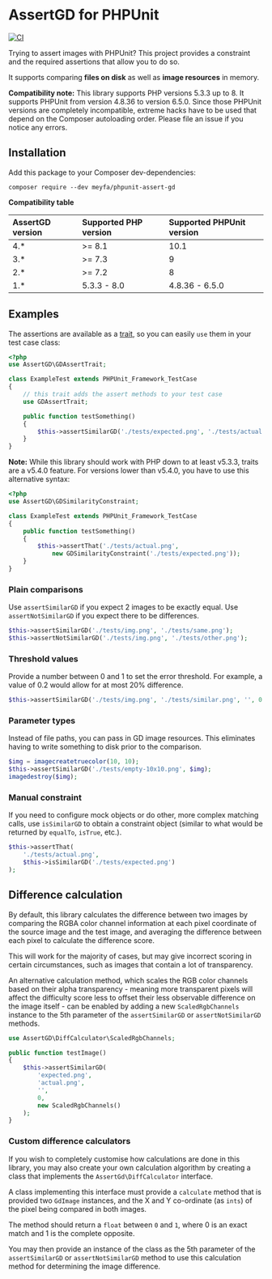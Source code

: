 # AssertGD for PHPUnit

[![CI](https://github.com/meyfa/phpunit-assert-gd/actions/workflows/main.yml/badge.svg?branch=v1.x)](https://github.com/meyfa/phpunit-assert-gd/actions/workflows/main.yml)

Trying to assert images with PHPUnit? This project provides a constraint and the
required assertions that allow you to do so.

It supports comparing **files on disk** as well as **image resources** in
memory.

**Compatibility note:** This library supports PHP versions 5.3.3 up to 8. It
supports PHPUnit from version 4.8.36 to version 6.5.0.
Since those PHPUnit versions are completely incompatible, extreme hacks have to
be used that depend on the Composer autoloading order. Please file an issue if
you notice any errors.

## Installation

Add this package to your Composer dev-dependencies:

```
composer require --dev meyfa/phpunit-assert-gd
```

**Compatibility table**

| AssertGD version | Supported PHP version | Supported PHPUnit version |
| :--------------- |:----------------------|:--------------------------|
| 4.*              | >= 8.1                | 10.1                      |
| 3.*              | >= 7.3                | 9                         |
| 2.*              | >= 7.2                | 8                         |
| 1.*              | 5.3.3 - 8.0           | 4.8.36 - 6.5.0            |

## Examples

The assertions are available as a
[trait](http://php.net/manual/en/language.oop5.traits.php), so you can easily
`use` them in your test case class:

```php
<?php
use AssertGD\GDAssertTrait;

class ExampleTest extends PHPUnit_Framework_TestCase
{
    // this trait adds the assert methods to your test case
    use GDAssertTrait;

    public function testSomething()
    {
        $this->assertSimilarGD('./tests/expected.png', './tests/actual.png');
    }
}
```

**Note:** While this library should work with PHP down to at least v5.3.3,
traits are a v5.4.0 feature. For versions lower than v5.4.0, you have to use
this alternative syntax:

```php
<?php
use AssertGD\GDSimilarityConstraint;

class ExampleTest extends PHPUnit_Framework_TestCase
{
    public function testSomething()
    {
        $this->assertThat('./tests/actual.png',
            new GDSimilarityConstraint('./tests/expected.png'));
    }
}
```

### Plain comparisons

Use `assertSimilarGD` if you expect 2 images to be exactly equal.
Use `assertNotSimilarGD` if you expect there to be differences.

```php
$this->assertSimilarGD('./tests/img.png', './tests/same.png');
$this->assertNotSimilarGD('./tests/img.png', './tests/other.png');
```

### Threshold values

Provide a number between 0 and 1 to set the error threshold. For example, a
value of 0.2 would allow for at most 20% difference.

```php
$this->assertSimilarGD('./tests/img.png', './tests/similar.png', '', 0.2);
```

### Parameter types

Instead of file paths, you can pass in GD image resources. This eliminates
having to write something to disk prior to the comparison.

```php
$img = imagecreatetruecolor(10, 10);
$this->assertSimilarGD('./tests/empty-10x10.png', $img);
imagedestroy($img);
```

### Manual constraint

If you need to configure mock objects or do other, more complex matching calls,
use `isSimilarGD` to obtain a constraint object (similar to what would be
returned by `equalTo`, `isTrue`, etc.).

```php
$this->assertThat(
    './tests/actual.png',
    $this->isSimilarGD('./tests/expected.png')
);
```

## Difference calculation

By default, this library calculates the difference between two images by
comparing the RGBA color channel information at each pixel coordinate of the
source image and the test image, and averaging the difference between each
pixel to calculate the difference score.

This will work for the majority of cases, but may give incorrect scoring
in certain circumstances, such as images that contain a lot of transparency.

An alternative calculation method, which scales the RGB color channels
based on their alpha transparency - meaning more transparent pixels will
affect the difficulty score less to offset their less observable difference
on the image itself - can be enabled by adding a new `ScaledRgbChannels`
instance to the 5th parameter of the `assertSimilarGD` or `assertNotSimilarGD`
methods.

```php
use AssertGD\DiffCalculator\ScaledRgbChannels;

public function testImage()
{
    $this->assertSimilarGD(
        'expected.png',
        'actual.png',
        '',
        0,
        new ScaledRgbChannels()
    );
}
```

### Custom difference calculators

If you wish to completely customise how calculations are done in this
library, you may also create your own calculation algorithm by creating
a class that implements the `AssertGd\DiffCalculator` interface.

A class implementing this interface must provide a `calculate` method
that is provided two `GdImage` instances, and the X and Y co-ordinate
(as `ints`) of the pixel being compared in both images.

The method should return a `float` between `0` and `1`, where 0 is
an exact match and 1 is the complete opposite.

You may then provide an instance of the class as the 5th parameter of
the `assertSimilarGD` or `assertNotSimilarGD` method to use this
calculation method for determining the image difference.
